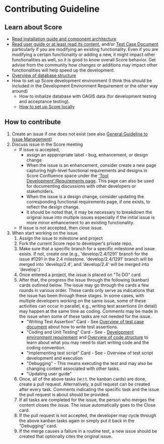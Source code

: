 # Contributing Guideline

## Learn about Score
  - [Read installation guide and component architecture](https://github.com/OAGi/Score/wiki/Basic-Installation-Guide-using-Docker-for-Score-Application-Release-1.1.2-and-up)
  - [Read user guide or at least read its content.](./user_guide/index.rst) and/or [Test Case Document](./test_cases/) particularly if you are modifying an existing functionality. Even if you are modifying a certain functionality or adding a new, it might impact other functionalities as well, so it is good to know overall Score behavior. Get advise from the community how changes or additions may impact other functionalities will help speed up the development.
  - [Overview of database structure](https://oagiscore.atlassian.net/wiki/spaces/SCORE/pages/4403363841/Overview+of+Score+Database+Structure)
  - How to set up Score development environment (I think this should be included in the Development Environment Requirement or the other way around)
    - How to initialize database with OAGIS data (for development testing and acceptance testing).
    - [How to set up Score locally](https://github.com/OAGi/Score/wiki/Getting-Score-develop-environments-with-Docker,-Node.js,-and-JDK.)
## How to contribute  
1. Create an issue if one does not exist (see also [General Guideline to Issue Management](./GeneralGuidelineToIssueManagement.md))
2. Discuss issue in the Score meeting
    - If issue is accepted,
        - assign an apppropriate label - bug, enhancement, or design change
        - When the issue is an enhancement, consider create a new page capturing high-level functional requirements and designs in Score Confluence space under the ['Tool Development'/Requirements page](https://oagiscore.atlassian.net/wiki/spaces/SCORE/pages/412385290/Requirements). This page can also be used for documenting discussions with other developers or stakeholders.
        - When the issue is a design change, consider updating the corresponding functional requirements page, if one exists, to reflect the design change.
        - It should be noted that, it may be necessary to breakdown the original issue into multiple issues especially if the initial issue is more minor enhancement to an existing functionality.  
    - If issue is not accepted, then close issue.
3. When start working on the issue.
    1. Assign the issue to milestone and project
    2. Fork the current Score repo to developer's private repo.
    3. Make sure that a specific branch for a specific milestone and issue exists. If not, create one (e.g., 'develop/2.4/1291' branch for the issue #1291 in the 2.4 milestone. 'develop/2.4/1291' branch will be merged into 'develop/2.4', and 'develop/2.4' will be merged into 'develop'.)
    4. Once entered a project, the issue is placed on "To DO" card.
    5. After that, the progress the issue through the following (kanban) cards outlined below. The issue may go through the cards a few rounds in various order. These cards only serve as indications that the issue has been through these stages. In some cases, with multiple developers working on the same issue, some of these activities can occur in parallel, e.g., writing test assertions (in detail) may happen at the same time as coding. Comments may be made in the issue when some of these tasks are not needed for the issue. 
        - "Writing Test Assertion" Card - See [Overview of test case document](./OverviewOfTestCaseDocument.md) about how to write test assertions.
        - "Coding and Unit Testing" Card - See - [Development environment requirement](https://github.com/OAGi/Score/wiki/Getting-Score-develop-environments-with-Docker,-Node.js,-and-JDK.) and [Overview of code structure](https://oagiscore.atlassian.net/wiki/spaces/SCORE/pages/4417093633/Overview+of+Code+Structure) to learn about what you may need to start writing code and the coding convention.
        - "Implementing test script" Card - See - Overview of test script development and execution
        - "Debugging" - This means executing the test and may also be changing content associated with other tasks.
        - "Updating user guide"
    6. Once, all of the above tasks (w.r.t. the kanban cards) are done, create a pull request. Alternatively, a pull request can be created after every task. Comments indicating the specific task and the issue the pull request is about should be provided.
    7. If all tasks are completed for the issue, the person who merges the content closes the issue. The issue automatically goes to the Close card.
    8. If the pull request is not accepted, the developer may cycle through the above kanban tasks again or simply put it back in the "Debugging" card.
    9. If the merge causes a failure in a routine test, a new issue should be created that optionally cites the original issue.
